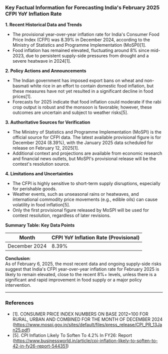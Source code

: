 ### Key Factual Information for Forecasting India's February 2025 CFPI YoY Inflation Rate

**1. Recent Historical Data and Trends**
- The provisional year-over-year inflation rate for India's Consumer Food Price Index (CFPI) was 8.39% in December 2024, according to the Ministry of Statistics and Programme Implementation (MoSPI)[1].
- Food inflation has remained elevated, fluctuating around 8% since mid-2023, due to persistent supply-side pressures from drought and a severe heatwave in 2024[1].

**2. Policy Actions and Announcements**
- The Indian government has imposed export bans on wheat and non-basmati white rice in an effort to contain domestic food inflation, but these measures have not yet resulted in a significant decline in food prices[1].
- Forecasts for 2025 indicate that food inflation could moderate if the rabi crop output is robust and the monsoon is favorable; however, these outcomes are uncertain and subject to weather risks[5].

**3. Authoritative Sources for Verification**
- The Ministry of Statistics and Programme Implementation (MoSPI) is the official source for CFPI data. The latest available provisional figure is for December 2024 (8.39%), with the January 2025 data scheduled for release on February 12, 2025[1].
- Additional context and projections are available from economic research and financial news outlets, but MoSPI's provisional release will be the contest's resolution source.

**4. Limitations and Uncertainties**
- The CFPI is highly sensitive to short-term supply disruptions, especially for perishable goods.
- Weather events, such as unseasonal rains or heatwaves, and international commodity price movements (e.g., edible oils) can cause volatility in food inflation[5].
- Only the first provisional figure released by MoSPI will be used for contest resolution, regardless of later revisions.

**Summary Table: Key Data Points**

| Month           | CFPI YoY Inflation Rate (Provisional) |
|-----------------|---------------------------------------|
| December 2024   | 8.39%                                 |

**Conclusion**:  
As of February 6, 2025, the most recent data and ongoing supply-side risks suggest that India's CFPI year-over-year inflation rate for February 2025 is likely to remain elevated, close to the recent 8%+ levels, unless there is a significant and rapid improvement in food supply or a major policy intervention.

---

### References
- [1]. CONSUMER PRICE INDEX NUMBERS ON BASE 2012=100 FOR RURAL, URBAN AND COMBINED FOR THE MONTH OF DECEMBER 2024 (https://www.mospi.gov.in/sites/default/files/press_release/CPI_PR_13Jan25.pdf)
- [5]. CPI Inflation Likely To Soften To 4.2% In FY26: Report (https://www.businessworld.in/article/cpi-inflation-likely-to-soften-to-42-in-fy26-report-544351)